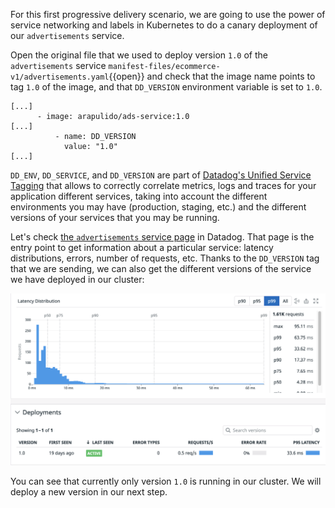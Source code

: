 For this first progressive delivery scenario, we are going to use the power of service networking and labels in Kubernetes to do a canary deployment of our `advertisements` service.

Open the original file that we used to deploy version `1.0` of the `advertisements` service `manifest-files/ecommerce-v1/advertisements.yaml`{{open}} and check that the image name points to tag `1.0` of the image, and that `DD_VERSION` environment variable is set to `1.0`.

```
[...]
      - image: arapulido/ads-service:1.0
[...]
          - name: DD_VERSION
            value: "1.0"
[...]
```

`DD_ENV`, `DD_SERVICE`, and `DD_VERSION` are part of [Datadog's Unified Service Tagging](https://docs.datadoghq.com/getting_started/tagging/unified_service_tagging/?tab=kubernetes) that allows to correctly correlate metrics, logs and traces for your application different services, taking into account the different environments you may have (production, staging, etc.) and the different versions of your services that you may be running.

Let's check [the `advertisements` service page](https://app.datadoghq.com/apm/service/advertisements/) in Datadog. That page is the entry point to get information about a particular service: latency distributions, errors, number of requests, etc. Thanks to the `DD_VERSION` tag that we are sending, we can also get the different versions of the service we have deployed in our cluster:

![Screenshot of ads service overview page](./assets/ads_service.png)

You can see that currently only version `1.0` is running in our cluster. We will deploy a new version in our next step.
